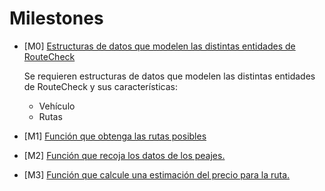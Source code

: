 # Milestones
- [M0] [Estructuras de datos que modelen las distintas entidades de RouteCheck]([https://github.com/dmonjasm/RouteCheck/milestone/2](https://github.com/dmonjasm/RouteCheck/milestone/2))
  
  Se requieren estructuras de datos que modelen las distintas entidades de RouteCheck y sus características:

  - Vehículo
  - Rutas

- [M1] [Función que obtenga las rutas posibles](https://github.com/dmonjasm/RouteCheck/milestone/3)

- [M2] [Función que recoja los datos de los peajes.](https://github.com/dmonjasm/RouteCheck/milestone/9)

- [M3] [Función que calcule una estimación del precio para la ruta.](https://github.com/dmonjasm/RouteCheck/milestone/10)
